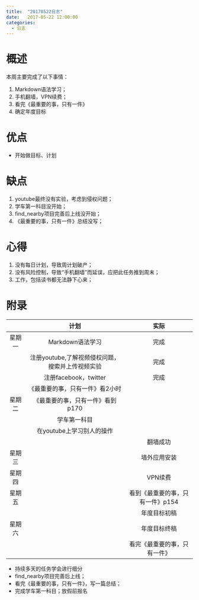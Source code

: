 ```yaml
---
title:  "20170522日志"
date:   2017-05-22 12:00:00
categories: 
  - 日志
---
```


# 概述
本周主要完成了以下事情：
1. Markdown语法学习；
2. 手机翻墙，VPN续费；
3. 看完《最重要的事，只有一件》
4. 确定年度目标

# 优点
* 开始做目标、计划

# 缺点
1. youtube最终没有实验，考虑到侵权问题；
2. 学车第一科目没开始；
3. find_nearby项目完善后上线没开始；
4. 《最重要的事，只有一件》总结没写；

# 心得
1. 没有每日计划，导致周计划破产；
2. 没有风险控制，导致“手机翻墙”而延误，应把此任务推到周末；
3. 工作，包括读书都无法静下心来；

# 附录

|      |                   计划                   |                 实际                   |
|:----:|:---------------------------------------:|:--------------------------------------:|  
|星期一 |Markdown语法学习 |完成 |
|      |注册youtube,了解视频侵权问题，搜索并上传视频实验 |完成|
|      |注册facebook，twitter |完成 |
|      |《最重要的事，只有一件》看2小时 | |
|星期二 |《最重要的事，只有一件》看到p170 | |
|      |学车第一科目 | |
|      |在youtube上学习别人的操作 | |
|      | |翻墙成功 |
|星期三 | |墙外应用安装 |
|星期四 | |VPN续费 |
|星期五 | |看到《最重要的事，只有一件》p154 |
|      | |年度目标初稿 |
|星期六 | |年度目标终稿 |
|      | |看完《最重要的事，只有一件》 |

* 持续多天的任务学会进行细分
* find_nearby项目完善后上线；
* 看完《最重要的事，只有一件》，写一篇总结；
* 完成学车第一科目；放假前报名